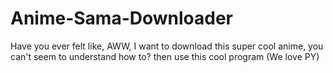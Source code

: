 # Anime-Sama-Downloader
Have you ever felt like, AWW, I want to download this super cool anime, you can't seem to understand how to? then use this cool program (We love PY)
